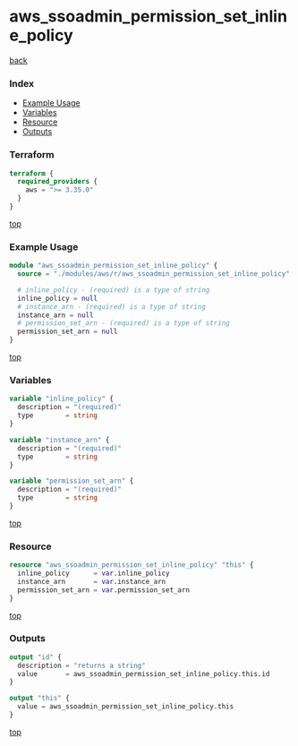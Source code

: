# aws_ssoadmin_permission_set_inline_policy

[back](../aws.md)

### Index

- [Example Usage](#example-usage)
- [Variables](#variables)
- [Resource](#resource)
- [Outputs](#outputs)

### Terraform

```terraform
terraform {
  required_providers {
    aws = ">= 3.35.0"
  }
}
```

[top](#index)

### Example Usage

```terraform
module "aws_ssoadmin_permission_set_inline_policy" {
  source = "./modules/aws/r/aws_ssoadmin_permission_set_inline_policy"

  # inline_policy - (required) is a type of string
  inline_policy = null
  # instance_arn - (required) is a type of string
  instance_arn = null
  # permission_set_arn - (required) is a type of string
  permission_set_arn = null
}
```

[top](#index)

### Variables

```terraform
variable "inline_policy" {
  description = "(required)"
  type        = string
}

variable "instance_arn" {
  description = "(required)"
  type        = string
}

variable "permission_set_arn" {
  description = "(required)"
  type        = string
}
```

[top](#index)

### Resource

```terraform
resource "aws_ssoadmin_permission_set_inline_policy" "this" {
  inline_policy      = var.inline_policy
  instance_arn       = var.instance_arn
  permission_set_arn = var.permission_set_arn
}
```

[top](#index)

### Outputs

```terraform
output "id" {
  description = "returns a string"
  value       = aws_ssoadmin_permission_set_inline_policy.this.id
}

output "this" {
  value = aws_ssoadmin_permission_set_inline_policy.this
}
```

[top](#index)